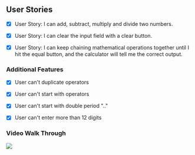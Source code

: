 ## User Stories
- [x] User Story: I can add, subtract, multiply and divide two numbers.

- [x] User Story: I can clear the input field with a clear button.

- [x] User Story: I can keep chaining mathematical operations together until I hit the equal button, and the calculator will tell me the correct output.

### Additional Features

- [x] User can't duplicate operators
- [x] User can't start with operators
- [x] User can't start with double period ".."
- [x] User can't enter more than 12 digits


### Video Walk Through
![](http://www.reactiongifs.us/wp-content/uploads/2013/10/nuh_uh_conan_obrien.gif)
